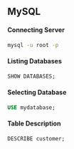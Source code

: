 ## MySQL

#### Connecting Server
```bash
mysql -u root -p
```

#### Listing Databases
```sql
SHOW DATABASES;
```

#### Selecting Database
```sql
USE mydatabase;
```

#### Table Description
```sql
DESCRIBE customer;
```
